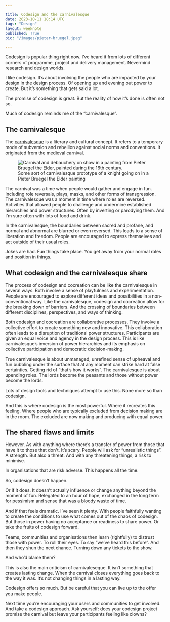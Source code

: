 ```yaml
---

title: Codesign and the carnivalesque
date: 2023-10-11 18:14 UTC
tags: "Design"
layout: weeknote
published: True
pic: "/images/pieter-bruegel.jpeg"

---
```


Codesign is popular thing right now. I’ve heard it from lots of different corners of programme, project and delivery management. Nevermind research and design worlds.

I like codesign. It’s about involving the people who are impacted by your design in the design process. Of opening up and evening out power to create. But it’s something that gets said a lot.

The promise of codesign is great. But the reality of how it’s done is often not so.

Much of codesign reminds me of the “carnivalesque”.

## The carnivalesque

The [carnivalesque](http://www.longwood.edu/staff/mcgeecw/notesoncarnivalesque.htm) is a literary and cultural concept. It refers to a temporary mode of subversion and rebellion against social norms and conventions. It originated from the medieval carnival.

<figure class="noir">
    <img src="/images/pieter-bruegel.jpeg" alt="Carnival and debauchery on show in a painting from Pieter Bruegel the Elder, painted during the 16th century."/>
    <figcaption>Some sort of carnivalesque prototype of a knight going on in a Pieter Bruegel the Elder painting</figcaption>
  </figure>

The carnival was a time when people would gather and engage in fun. Including role reversals, plays, masks, and other forms of transgression. The carnivalesque was a moment in time where roles are reversed. Activities that allowed people to challenge and undermine established hierarchies and power structures. Often by inverting or parodying them. And I'm sure often with lots of food and drink.

In the carnivalesque, the boundaries between sacred and profane, and normal and abnormal are blurred or even reversed. This leads to a sense of liberation and freedom. People are encouraged to express themselves and act outside of their usual roles.

Jokes are had. Fun things take place. You get away from your normal roles and position in things.

## What codesign and the carnivalesque share

The process of codesign and cocreation can be like the carnivalesque in several ways. Both involve a sense of playfulness and experimentation. People are encouraged to explore different ideas and possibilities in a non-conventional way. Like the carnivalesque, codesign and cocreation allow for the breaking down of barriers. And the crossing of boundaries between different disciplines, perspectives, and ways of thinking.

Both codesign and cocreation are collaborative processes. They involve a collective effort to create something new and innovative. This collaboration often leads to a disruption of traditional power structures. Participants are given an equal voice and agency in the design process. This is like carnivalesque’s inversion of power hierarchies and its emphasis on collective participation and democratic decision-making.

True carnivalesque is about unmanaged, unrefined sense of upheaval and fun bubbling under the surface that at any moment can strike hard at false certainties. Getting rid of “that’s how it works”. The carnivalesque is about upending roles. The lords become the peasants and those without power become the lords.

Lots of design tools and techniques attempt to use this. None more so than codesign.

And this is where codesign is the most powerful. Where it recreates this feeling. Where people who are typically excluded from decision making are in the room. The excluded are now making and producing with equal power.

## The shared flaws and limits

However. As with anything where there’s a transfer of power from those that have it to those that don't. It’s scary. People will ask for “unrealistic things”. A strength. But also a threat. And with any threatening things, a risk to minimise.

In organisations that are risk adverse. This happens all the time.

So, codesign doesn’t happen.

Or if it does. It doesn’t actually influence or change anything beyond the moment of fun. Relegated to an hour of hope, exchanged in the long term for pessimism and sense that was a bloody waste of time.

And if that feels dramatic. I’ve seen it plenty. With people faithfully wanting to create the conditions to use what comes out of the chaos of codesign. But those in power having no acceptance or readiness to share power. Or take the fruits of codesign forward. 

Teams, communities and organisations then learn (rightfully) to distrust those with power. To roll their eyes. To say “we’ve heard this before”. And then they shun the next chance. Turning down any tickets to the show.

And who’d blame them?

This is also the main criticism of carnivaleseque. It isn’t something that creates lasting change. When the carnival closes everything goes back to the way it was. It’s not changing things in a lasting way.

Codesign offers so much. But be careful that you can live up to the offer you make people.

Next time you’re encouraging your users and communities to get involved. And take a codesign approach. Ask yourself: does your codesign project promise the carnival but leave your participants feeling like clowns?


